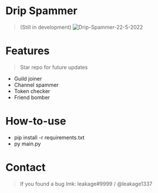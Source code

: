 # Drip Spammer
> (Still in development)
![Drip-Spammer-22-5-2022](https://user-images.githubusercontent.com/80918217/169699973-7e5be8b7-f175-47d2-bfad-00bfc0c07afc.gif)
# Features
> Star repo for future updates
- Guild joiner
- Channel spammer
- Token checker
- Friend bomber
# How-to-use
- pip install -r requirements.txt
- py main.py
# Contact
> If you found a bug lmk: leakage#9999 / @leakage1337

